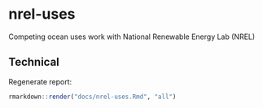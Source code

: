 # nrel-uses
Competing ocean uses work with National Renewable Energy Lab (NREL)

## Technical

Regenerate report:

```r
rmarkdown::render("docs/nrel-uses.Rmd", "all")
```
